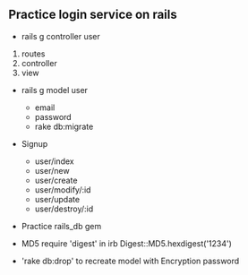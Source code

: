 ## Practice login service on rails

- rails g controller user
1. routes
2. controller
3. view

- rails g model user
  - email
  - password
  - rake db:migrate
  
- Signup
  - user/index
  - user/new
  - user/create
  - user/modify/:id
  - user/update
  - user/destroy/:id
 
- Practice rails_db gem

- MD5 
require 'digest' in irb
Digest::MD5.hexdigest('1234')

- 'rake db:drop' to recreate model with Encryption password